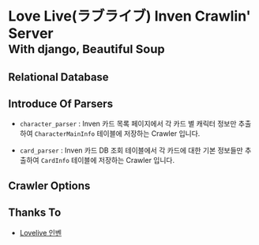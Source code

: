# Love Live(ラブライブ) Inven Crawlin' Server<br/><small>With django, Beautiful Soup</small>

## Relational Database

## Introduce Of Parsers

- `character_parser` : Inven 카드 목록 페이지에서 각 카드 별 캐릭터 정보만 추출하여 `CharacterMainInfo` 테이블에 저장하는 Crawler 입니다.

- `card_parser` : Inven 카드 DB 조회 테이블에서 각 카드에 대한 기본 정보들만 추출하여 `CardInfo` 테이블에 저장하는 Crawler 입니다. 


## Crawler Options


## Thanks To

- [Lovelive 인벤](http://lovelive.inven.co.kr/)